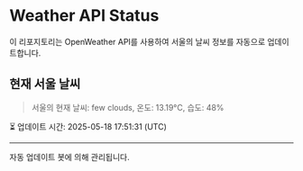 
# Weather API Status

이 리포지토리는 OpenWeather API를 사용하여 서울의 날씨 정보를 자동으로 업데이트합니다.

## 현재 서울 날씨
> 서울의 현재 날씨: few clouds, 온도: 13.19°C, 습도: 48%

⏳ 업데이트 시간: 2025-05-18 17:51:31 (UTC)

---
자동 업데이트 봇에 의해 관리됩니다.
